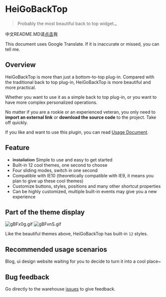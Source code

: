 # HeiGoBackTop

> Probably the most beautiful back to top widget.。

中文README.MD请[点击](#https://github.com/hei-jack/heigobacktop/blob/master/README_CN.md)我

This document uses Google Translate. If it is inaccurate or missed, you can tell me.

## Overview

HeiGoBackTop is more than just a bottom-to-top plug-in. Compared with the traditional back to top plug-in, HeiGoBackTop is more beautiful and more practical.

Whether you want to use it as a simple back to top plug-in, or you want to have more complex personalized operations.

No matter if you are a rookie or an experienced veteran, you only need to **import an external link** or **download the source code** to the project. Take off quickly.

If you like and want to use this plugin, you can read [Usage Document](https://hei-jack.github.io/heigobacktop/).

## Feature

* ~~Installation~~ Simple to use and easy to get started
* Built-in 12 cool themes, one second to choose
* Four sliding modes, switch in one second
* Compatible with IE10 (theoretically compatible with IE9, it means you plan to give up these cool themes)
* Customize buttons, styles, positions and many other shortcut properties
* Can be highly customized, multiple built-in events may give you a new experience

## Part of the theme display

<img src="//z3.ax1x.com/2021/05/13/gBFx0g.gif" alt="gBFx0g.gif" border="0" alt="Default theme" title="Default theme">
<img src="//z3.ax1x.com/2021/05/13/gBFvnS.gif" alt="gBFvnS.gif" border="0" alt="Theme display" title="Theme display">

Like the beautiful themes above, HeiGoBackTop has built-in `12` styles.

## Recommended usage scenarios

Blog, ui design website waiting for you to decide to turn it into a cool place~

## Bug feedback

Go directly to the warehouse [issues](https://github.com/hei-jack/heigobacktop/issues) to give feedback.

